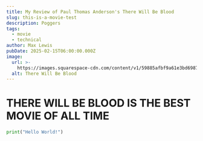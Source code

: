 ```yaml
---
title: My Review of Paul Thomas Anderson's There Will Be Blood
slug: this-is-a-movie-test
description: Poggers
tags:
  - movie
  - technical
author: Max Lewis
pubDate: 2025-02-15T06:00:00.000Z
image:
  url: >-
    https://images.squarespace-cdn.com/content/v1/59885afbf9a61e3bd6987ecb/1503497537332-RJMVB8WJRY0KP33IUV0T/1489721061795-there-will-be-blood-opening.jpeg
  alt: There Will Be Blood
---
```


# THERE WILL BE BLOOD IS THE BEST MOVIE OF ALL TIME

```python
print("Hello World!")
```
